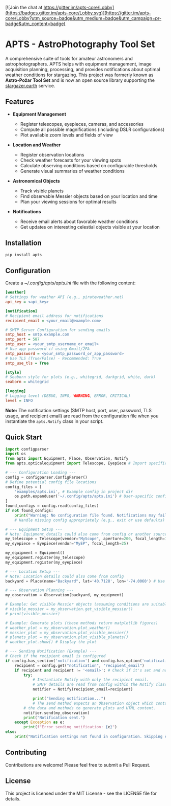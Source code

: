 [![Join the chat at https://gitter.im/apts-core/Lobby](https://badges.gitter.im/apts-core/Lobby.svg)](https://gitter.im/apts-core/Lobby?utm_source=badge&utm_medium=badge&utm_campaign=pr-badge&utm_content=badge)

# APTS - AstroPhotography Tool Set

A comprehensive suite of tools for amateur astronomers and astrophotographers. APTS helps with equipment management, image acquisition planning, processing, and provides notifications about optimal weather conditions for stargazing. This project was formerly known as **Astro-Pożar Tool Set** and is now an open source library supporting the [stargazer.earth](https://stargazer.earth) service.

## Features

- **Equipment Management**
  - Register telescopes, eyepieces, cameras, and accessories
  - Compute all possible magnifications (including DSLR configurations)
  - Plot available zoom levels and fields of view

- **Location and Weather**
  - Register observation locations
  - Check weather forecasts for your viewing spots
  - Calculate observing conditions based on configurable thresholds
  - Generate visual summaries of weather conditions

- **Astronomical Objects**
  - Track visible planets
  - Find observable Messier objects based on your location and time
  - Plan your viewing sessions for optimal results

- **Notifications**
  - Receive email alerts about favorable weather conditions
  - Get updates on interesting celestial objects visible at your location

## Installation

```bash
pip install apts
```

## Configuration

Create a *~/.config/apts/apts.ini* file with the following content:

```ini
[weather]
# Settings for weather API (e.g., pirateweather.net)
api_key = <api_key>

[notification]
# Recipient email address for notifications
recipient_email = <your_email@example.com>

# SMTP Server Configuration for sending emails
smtp_host = smtp.example.com
smtp_port = 587
smtp_user = <your_smtp_username_or_email>
# Use app password if using Gmail/2FA
smtp_password = <your_smtp_password_or_app_password>
# Use TLS (True/False) - Recommended: True
smtp_use_tls = True

[style]
# Seaborn style for plots (e.g., whitegrid, darkgrid, white, dark)
seaborn = whitegrid

[logging]
# Logging level (DEBUG, INFO, WARNING, ERROR, CRITICAL)
level = INFO
```

**Note:** The notification settings (SMTP host, port, user, password, TLS usage, and recipient email) are read from the configuration file when you instantiate the `apts.Notify` class in your script.

## Quick Start

```python
import configparser
import os
from apts import Equipment, Place, Observation, Notify
from apts.opticalequipment import Telescope, Eyepiece # Import specific equipment types

# --- Configuration Loading ---
config = configparser.ConfigParser()
# Define potential config file locations
config_files = [
    'examples/apts.ini', # Example config in project dir
    os.path.expanduser('~/.config/apts/apts.ini') # User-specific config
]
found_configs = config.read(config_files)
if not found_configs:
    print("Warning: No configuration file found. Notifications may fail.")
    # Handle missing config appropriately (e.g., exit or use defaults)

# --- Equipment Setup ---
# Note: Equipment details could also come from config or another source
my_telescope = Telescope(vendor="MyScope", aperture=200, focal_length=1000)
my_eyepiece = Eyepiece(vendor="MyEP", focal_length=25)

my_equipment = Equipment()
my_equipment.register(my_telescope)
my_equipment.register(my_eyepiece)

# --- Location Setup ---
# Note: Location details could also come from config
backyard = Place(name="Backyard", lat='40.7128', lon='-74.0060') # Use strings for lat/lon

# --- Observation Planning ---
my_observation = Observation(backyard, my_equipment)

# Example: Get visible Messier objects (assuming conditions are suitable)
# visible_messier = my_observation.get_visible_messier()
# print(visible_messier)

# Example: Generate plots (these methods return matplotlib figures)
# weather_plot = my_observation.plot_weather()
# messier_plot = my_observation.plot_visible_messier()
# planets_plot = my_observation.plot_visible_planets()
# weather_plot.show() # Display the plot

# --- Sending Notification (Example) ---
# Check if the recipient email is configured
if config.has_section('notification') and config.has_option('notification', 'recipient_email'):
    recipient = config.get("notification", "recipient_email")
    if recipient and recipient != '<email>': # Check if it's set and not the placeholder
        try:
            # Instantiate Notify with only the recipient email.
            # SMTP details are read from config within the Notify class.
            notifier = Notify(recipient_email=recipient)

            print("Sending notification...")
            # The send method expects an Observation object which contains
        # the data and methods to generate plots and HTML content.
        notifier.send(my_observation)
        print("Notification sent.")
    except Exception as e:
        print(f"Error sending notification: {e}")
else:
    print("Notification settings not found in configuration. Skipping email.")

```

## Contributing

Contributions are welcome! Please feel free to submit a Pull Request.

## License

This project is licensed under the MIT License - see the LICENSE file for details.

